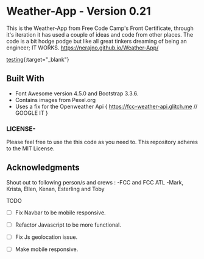 
# Weather-App - Version 0.21
This is the Weather-App from Free Code Camp's Front Certificate, through it's iteration it has used a couple of ideas and code from other places. The code is a bit hodge podge but like all great tinkers dreaming of being an engineer; IT WORKS.
https://nerajno.github.io/Weather-App/


[testing](http://google.com){:target="_blank"}

## Built With
- Font Awesome version 4.5.0 and Bootstrap 3.3.6.
- Contains images from Pexel.org
- Uses a fix for the Openweather Api { https://fcc-weather-api.glitch.me // GOOGLE IT  }

### LICENSE-
Please feel free to use the this code as you need to.
This repository adheres to the MIT License.

## Acknowledgments
Shout out to following person/s and crews :
-FCC and FCC ATL
-Mark, Krista, Ellen, Kenan, Esterling and Toby

TODO
-[ ] Fix Navbar to be mobile responsive.
-[ ] Refactor Javascript to be more functional.
-[ ] Fix Js geolocation issue.
-[ ] Make mobile responsive.

